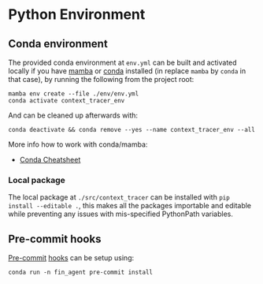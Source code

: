 # Python Environment

## Conda environment

The provided conda environment at `env.yml` can be built and activated locally if you have [mamba](https://mamba.readthedocs.io/en/latest/) or [conda](https://docs.conda.io/en/latest/) installed (in replace `mamba` by `conda` in that case), by running the following from the project root:
```
mamba env create --file ./env/env.yml
conda activate context_tracer_env
```

And can be cleaned up afterwards with:
```
conda deactivate && conda remove --yes --name context_tracer_env --all
```

More info how to work with conda/mamba:
* [Conda Cheatsheet](https://docs.conda.io/projects/conda/en/latest/_downloads/843d9e0198f2a193a3484886fa28163c/conda-cheatsheet.pdf)


### Local package

The local package at `./src/context_tracer` can be installed with `pip install --editable .`, this makes all the packages importable and editable while preventing any issues with mis-specified PythonPath variables.


## Pre-commit hooks
[Pre-commit](https://pre-commit.com/) [hooks](https://git-scm.com/book/en/v2/Customizing-Git-Git-Hooks) can be setup using:
```
conda run -n fin_agent pre-commit install
```
